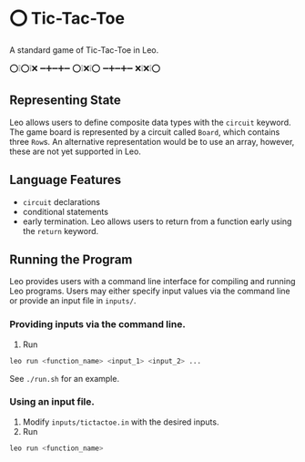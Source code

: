 # ⭕ Tic-Tac-Toe

A standard game of Tic-Tac-Toe in Leo.

⭕❕⭕❕❌
➖➕➖➕➖
⭕❕⁣❌❕⭕
➖➕➖➕➖
❌❕❌❕⭕

## Representing State
Leo allows users to define composite data types with the `circuit` keyword. 
The game board is represented by a circuit called `Board`, which contains three `Row`s.
An alternative representation would be to use an array, however, these are not yet supported in Leo.

## Language Features
- `circuit` declarations
- conditional statements
- early termination. Leo allows users to return from a function early using the `return` keyword.

## Running the Program

Leo provides users with a command line interface for compiling and running Leo programs.
Users may either specify input values via the command line or provide an input file in `inputs/`.

### Providing inputs via the command line.
1. Run 
```bash
leo run <function_name> <input_1> <input_2> ...
```
See `./run.sh` for an example.


### Using an input file.
1. Modify `inputs/tictactoe.in` with the desired inputs.
2. Run
```bash
leo run <function_name>
```
